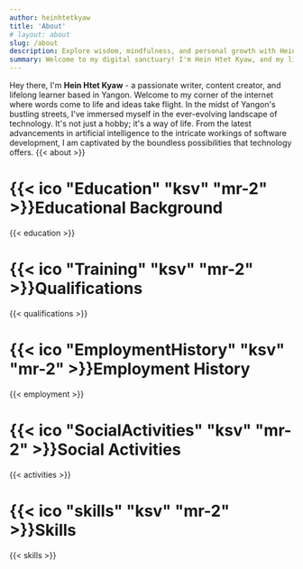 ```yaml
---
author: heinhtetkyaw
title: 'About'
# layout: about
slug: /about
description: Explore wisdom, mindfulness, and personal growth with Hein Htet Kyaw. Your journey to a more meaningful life starts here.
summary: Welcome to my digital sanctuary! I'm Hein Htet Kyaw, and my life's greatest passion is sharing wisdom. I hail from Yangon, where my journey of exploration and enlightenment began. From a young age, I've been captivated by the timeless pursuit of knowledge and the profound insights that emerge from it.
---
```


Hey there, I'm **Hein Htet Kyaw** - a passionate writer, content creator, and lifelong learner based in Yangon. Welcome to my corner of the internet where words come to life and ideas take flight. In the midst of Yangon's bustling streets, I've immersed myself in the ever-evolving landscape of technology. It's not just a hobby; it's a way of life. From the latest advancements in artificial intelligence to the intricate workings of software development, I am captivated by the boundless possibilities that technology offers.
{{< about >}}

# {{< ico "Education" "ksv" "mr-2" >}}**Educational Background**

{{< education >}}

# {{< ico "Training" "ksv" "mr-2" >}}**Qualifications**

{{< qualifications >}}

# {{< ico "EmploymentHistory" "ksv" "mr-2" >}}**Employment History**

{{< employment >}}

# {{< ico "SocialActivities" "ksv" "mr-2" >}}**Social Activities**

{{< activities >}}

# {{< ico "skills" "ksv" "mr-2" >}}**Skills**

{{< skills >}}
